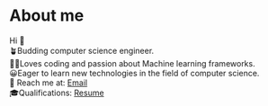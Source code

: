 # About me
 Hi 👋 \
🪴Budding computer science engineer. \
👩‍💻Loves coding and passion about Machine learning frameworks.\
😀Eager to learn new technologies in the field of computer science.\
📩 Reach me at: <a href="kkanagar@lion.lmu.edu" >Email</a>\
🎓Qualifications:  <a href="https://acrobat.adobe.com/link/review?uri=urn:aaid:scds:US:9480eb41-f016-3d09-85a1-a50cd4f87c43" >Resume</a>

